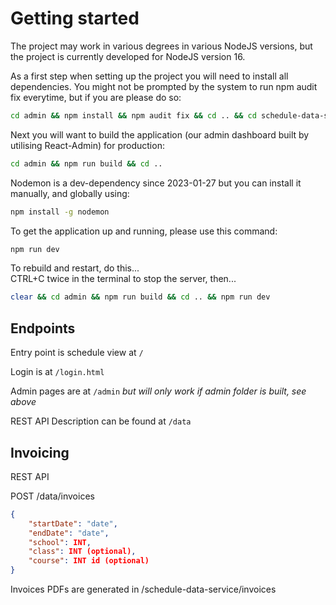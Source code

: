 # Getting started

The project may work in various degrees in various NodeJS versions, but the project is currently developed for NodeJS version 16.

As a first step when setting up the project you will need to install all dependencies. You might not be prompted by the system to run npm audit fix everytime, but if you are please do so:

```bash
cd admin && npm install && npm audit fix && cd .. && cd schedule-data-service && npm install && npm audit fix && cd .. && npm install && npm audit fix
```

Next you will want to build the application (our admin dashboard built by utilising React-Admin) for production:

```bash
cd admin && npm run build && cd ..
```

Nodemon is a dev-dependency since 2023-01-27 but you can install it manually, and globally using:
```bash
npm install -g nodemon
```

To get the application up and running, please use this command:

```bash
npm run dev
```


To rebuild and restart, do this...  
CTRL+C twice in the terminal to stop the server, then...

```bash
clear && cd admin && npm run build && cd .. && npm run dev
```

## Endpoints

Entry point is schedule view at `/`

Login is at `/login.html`

Admin pages are at `/admin` _but will only work if admin folder is built, see above_

REST API Description can be found at `/data`


## Invoicing

REST API

POST /data/invoices

```json
{
    "startDate": "date",
    "endDate": "date",
    "school": INT,
    "class": INT (optional),
    "course": INT id (optional)
}
```

Invoices PDFs are generated in /schedule-data-service/invoices